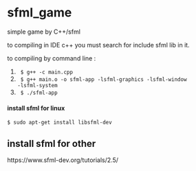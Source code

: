 # sfml_game
simple game by C++/sfml

to compiling in IDE c++ you must search for include sfml lib in it.

to compiling by command line :
<br>
1. <code> $ g++ -c main.cpp </code>
2. <code> $ g++ main.o -o sfml-app -lsfml-graphics -lsfml-window -lsfml-system </code>
3. <code> $ ./sfml-app </code>
<h4>install sfml for linux</h4>
  <code>$ sudo apt-get install libsfml-dev </code>

<h2>install sfml for other </h2>
<link>https://www.sfml-dev.org/tutorials/2.5/</link>
